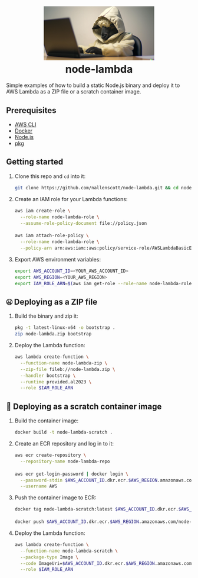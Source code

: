 <h1 align="center">
  <img src="node.png" width=300 alt=""><br>
  node-lambda<br>
</h1>

Simple examples of how to build a static Node.js binary and deploy it to AWS Lambda as a ZIP file or a scratch container image.

## Prerequisites

- [AWS CLI](https://aws.amazon.com/cli/)
- [Docker](https://docs.docker.com/get-docker/)
- [Node.js](https://nodejs.org/en/download/)
- [pkg](https://github.com/vercel/pkg)

## Getting started

1. Clone this repo and `cd` into it:

    ```bash
    git clone https://github.com/nallenscott/node-lambda.git && cd node-lambda
    ```

2. Create an IAM role for your Lambda functions:

    ```bash
    aws iam create-role \
      --role-name node-lambda-role \
      --assume-role-policy-document file://policy.json

    aws iam attach-role-policy \
      --role-name node-lambda-role \
      --policy-arn arn:aws:iam::aws:policy/service-role/AWSLambdaBasicExecutionRole
    ```

3. Export AWS environment variables:

    ```bash
    export AWS_ACCOUNT_ID=<YOUR_AWS_ACCOUNT_ID>
    export AWS_REGION=<YOUR_AWS_REGION>
    export IAM_ROLE_ARN=$(aws iam get-role --role-name node-lambda-role --query Role.Arn --output text)
    ```

## :zipper_mouth_face: Deploying as a ZIP file

1. Build the binary and zip it:

    ```bash
    pkg -t latest-linux-x64 -o bootstrap .
    zip node-lambda.zip bootstrap
    ```

2. Deploy the Lambda function:

    ```bash
    aws lambda create-function \
      --function-name node-lambda-zip \
      --zip-file fileb://node-lambda.zip \
      --handler bootstrap \
      --runtime provided.al2023 \
      --role $IAM_ROLE_ARN
    ```

## :whale: Deploying as a scratch container image

1. Build the container image:

    ```bash
    docker build -t node-lambda-scratch .
    ```

2. Create an ECR repository and log in to it:

    ```bash
    aws ecr create-repository \
      --repository-name node-lambda-repo

    aws ecr get-login-password | docker login \
      --password-stdin $AWS_ACCOUNT_ID.dkr.ecr.$AWS_REGION.amazonaws.com \
      --username AWS
    ```

3. Push the container image to ECR:

    ```bash
    docker tag node-lambda-scratch:latest $AWS_ACCOUNT_ID.dkr.ecr.$AWS_REGION.amazonaws.com/node-lambda-repo:latest

    docker push $AWS_ACCOUNT_ID.dkr.ecr.$AWS_REGION.amazonaws.com/node-lambda-repo:latest
    ```

4. Deploy the Lambda function:

    ```bash
    aws lambda create-function \
      --function-name node-lambda-scratch \
      --package-type Image \
      --code ImageUri=$AWS_ACCOUNT_ID.dkr.ecr.$AWS_REGION.amazonaws.com/node-lambda-repo:latest \
      --role $IAM_ROLE_ARN
    ```

